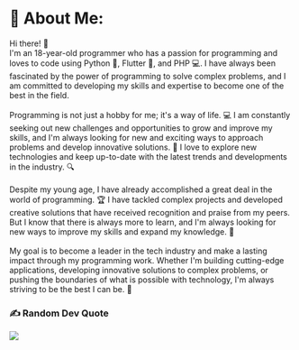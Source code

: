 # 💫 About Me:
Hi  there! 👋<br>I'm an 18-year-old programmer who has a passion for programming and loves to code using Python 🐍, Flutter 🦋, and PHP 💻. I have always been fascinated by the power of programming to solve complex problems, and I am committed to developing my skills and expertise to become one of the best in the field.<br><br>Programming is not just a hobby for me; it's a way of life. 💻 I am constantly seeking out new challenges and opportunities to grow and improve my skills, and I'm always looking for new and exciting ways to approach problems and develop innovative solutions. 🤔 I love to explore new technologies and keep up-to-date with the latest trends and developments in the industry. 🔍<br><br>Despite my young age, I have already accomplished a great deal in the world of programming. 🏆 I have tackled complex projects and developed creative solutions that have received recognition and praise from my peers. But I know that there is always more to learn, and I'm always looking for new ways to improve my skills and expand my knowledge. 🧠<br><br>My goal is to become a leader in the tech industry and make a lasting impact through my programming work. Whether I'm building cutting-edge applications, developing innovative solutions to complex problems, or pushing the boundaries of what is possible with technology, I'm always striving to be the best I can be. 💪
### ✍️ Random Dev Quote

![](https://quotes-github-readme.vercel.app/api?type=horizontal&theme=dark)

<!-- Proudly created with GPRM ( https://gprm.itsvg.in ) -->
